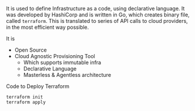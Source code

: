 It is used to define Infrastructure as a code, using declarative language. It was developed by HashiCorp and is written in Go, which creates binary file, called `terraform`. This is translated to series of API calls to cloud providers, in the most efficient way possible.

It is 
- Open Source
- Cloud Agnostic Provisioning Tool
	- Which supports immutable infra
	- Declarative Language
	- Masterless & Agentless architecture

Code to Deploy Terraform

```shell
terraform init
terraform apply
```
